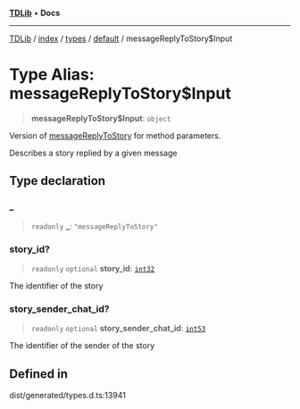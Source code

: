 [**TDLib**](../../../../../../README.md) • **Docs**

***

[TDLib](../../../../../../modules.md) / [index](../../../../../README.md) / [types](../../../README.md) / [default](../README.md) / messageReplyToStory$Input

# Type Alias: messageReplyToStory$Input

> **messageReplyToStory$Input**: `object`

Version of [messageReplyToStory](messageReplyToStory.md) for method parameters.

Describes a story replied by a given message

## Type declaration

### \_

> `readonly` **\_**: `"messageReplyToStory"`

### story\_id?

> `readonly` `optional` **story\_id**: [`int32`](int32.md)

The identifier of the story

### story\_sender\_chat\_id?

> `readonly` `optional` **story\_sender\_chat\_id**: [`int53`](int53.md)

The identifier of the sender of the story

## Defined in

dist/generated/types.d.ts:13941
